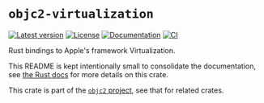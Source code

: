 # `objc2-virtualization`

[![Latest version](https://badgen.net/crates/v/objc2-virtualization)](https://crates.io/crates/objc2-virtualization)
[![License](https://badgen.net/badge/license/Zlib%20OR%20Apache-2.0%20OR%20MIT/blue)](../../LICENSE.md)
[![Documentation](https://docs.rs/objc2-virtualization/badge.svg)](https://docs.rs/objc2-virtualization/)
[![CI](https://github.com/madsmtm/objc2/actions/workflows/ci.yml/badge.svg)](https://github.com/madsmtm/objc2/actions/workflows/ci.yml)

Rust bindings to Apple's framework Virtualization.

This README is kept intentionally small to consolidate the documentation, see
[the Rust docs](https://docs.rs/objc2-virtualization/) for more details on this crate.

This crate is part of the [`objc2` project](https://github.com/madsmtm/objc2),
see that for related crates.
